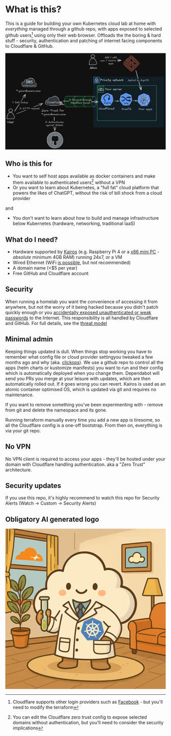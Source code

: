 # What is this?

This is a guide for building your own Kubernetes cloud lab at home with *everything* managed through a github repo, with apps exposed to selected github users[^1] using only their web browser. Offloads the the boring & hard stuff - security, authentication and patching of internet facing components to Cloudflare & GitHub.

![](homecloudlab.png)

## Who is this for

* You want to self host apps available as docker containers and make them available to authenticated users[^2] without a VPN
* Or you want to learn about Kubernetes, a "full fat" cloud platform that powers the likes of ChatGPT, without the risk of bill shock from a cloud provider

and

* You don't want to learn about how to build and manage infrastructure below Kubernetes (hardware, networking, traditional IaaS)

## What do I need?

* Hardware supported by [Kairos](https://kairos.io/) (e.g. Raspberry Pi 4 or a [x86 mini PC](https://www.servethehome.com/tag/tinyminimicro/) - _absolute_ minimum 4GB RAM) running 24x7, or a VM
* Wired Ethernet (WiFi [is possible](https://kairos.io/docs/examples/wifi/), but not recommended)
* A domain name (<$5 per year)
* Free GitHub and Cloudflare account

## Security

When running a homelab you want the convenience of accessing it from anywhere, but not the worry of it being hacked because you didn't patch quickly enough or you [accidentally exposed unauthenticated or weak passwords](https://techcommunity.microsoft.com/blog/microsoftdefendercloudblog/the-risk-of-default-configuration-how-out-of-the-box-helm-charts-can-breach-your/4409560) to the Internet. This responsibility is all handled by Cloudflare and GitHub. For full details, see the [threat model](THREAT_MODEL.md)

## Minimal admin

Keeping things updated is dull. When things stop working you have to remember what config file or cloud provider settingyou tweaked a few months ago and why (aka. [clickops](https://medium.com/@malinisharma.nj/debunking-clickops-bbae641c3874)). We use a github repo to control all the apps (helm charts or kustomize manifests) you want to run and their config which is automatically deployed when you change them. Dependabot will send you PRs you merge at your leisure with updates, which are then automatically rolled out. If it goes wrong you can revert. Kairos is used as an atomic container optimised OS, which is updated via git and requires no maintenance.

If you want to remove something you've been experimenting with - remove from git and delete the namespace and its gone.

Running terraform manually every time you add a new app is tiresome, so all the Cloudflare config is a one-off bootstrap. From then on, everything is via your git repo.

## No VPN

No VPN client is required to access your apps - they'll be hosted under your domain with Cloudflare handling authentication. aka a "Zero Trust" architecture.

## Security updates

If you use this repo, it's highly recommend to watch this repo for Security Alerts (Watch -> Custom -> Security Alerts)

## Obligatory AI generated logo

![](logo.png)

[^1]: Cloudflare supports other login providers such as [Facebook](https://developers.cloudflare.com/cloudflare-one/identity/idp-integration/facebook-login/) - but you'll need to modify the terraform
[^2]: You can edit the Cloudflare zero trust config to expose selected domains without authentication, but you'll need to consider the security implications